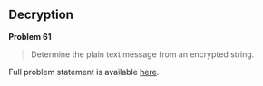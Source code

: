 Decryption
----------

**Problem 61**

> Determine the plain text message from an encrypted string.

Full problem statement is available [here][mirror].

[mirror]: https://github.com/rdtsc/codeeval-problem-statements/tree/master/hard/061-decryption/
          "View Problem Statement Mirror"

